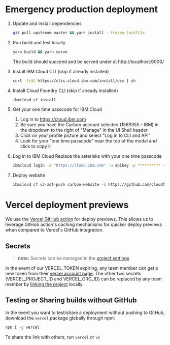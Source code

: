 # Emergency production deployment

1. Update and install dependencies
   ```bash
   git pull upstream master && yarn install --frozen-lockfile
   ```
2. Run build and test locally

   ```bash
   yarn build && yarn serve
   ```

   The build should succeed and be served under at http://localhost:9000/

3. Install IBM Cloud CLI (skip if already installed)
   ```bash
   curl -fsSL https://clis.cloud.ibm.com/install/osx | sh
   ```
4. Install Cloud Foundry CLI (skip if already installed)
   ```bash
   ibmcloud cf install
   ```
5. Get your one time passcode for IBM Cloud

   1. Log in to https://cloud.ibm.com
   2. Be sure you have the Carbon account selected (1569355 - IBM) in the dropdown to the right of "Manage" in the UI Shell header
   3. Click on your profile picture and select "Log in to CLI and API"
   4. Look for your "one time passcode" near the top of the modal and click to copy it

6. Log in to IBM Cloud
   Replace the asterisks with your one time passcode

   ```bash
   ibmcloud login -a "https://cloud.ibm.com" -u apikey -p ********** -o "carbon-design-system" -s "production" -r "us-south"
   ```

7. Deploy website
   ```bash
   ibmcloud cf v3-zdt-push carbon-website -b https://github.com/cloudfoundry/nginx-buildpack.git
   ```

# Vercel deployment previews

We use the [Vercel GitHub action](https://github.com/marketplace/actions/vercel-action) for deploy previews. This allows us to leverage GitHub action's caching mechanisms for quicker deploy previews when compared to Vercel's GitHub integration.

## Secrets

> **note:** Secrets can be managed in the [project settings](https://github.com/carbon-design-system/carbon-website/settings/secrets)

In the event of our VERCEL_TOKEN expiring, any team member can get a new token from their [vercel account page](https://vercel.com/account/tokens). The other two secrets (VERCEL_PROJECT_ID and VERCEL_ORG_ID) can be replaced by any team member by [linking the project](https://github.com/marketplace/actions/vercel-action#project-linking) locally.

## Testing or Sharing builds without GitHub

In the event you want to test/share a deployment without pushing to GitHub, download the `vercel` package globally through npm:

```bash
npm i -g vercel
```

To share the link with others, run `vercel` or `vc`
